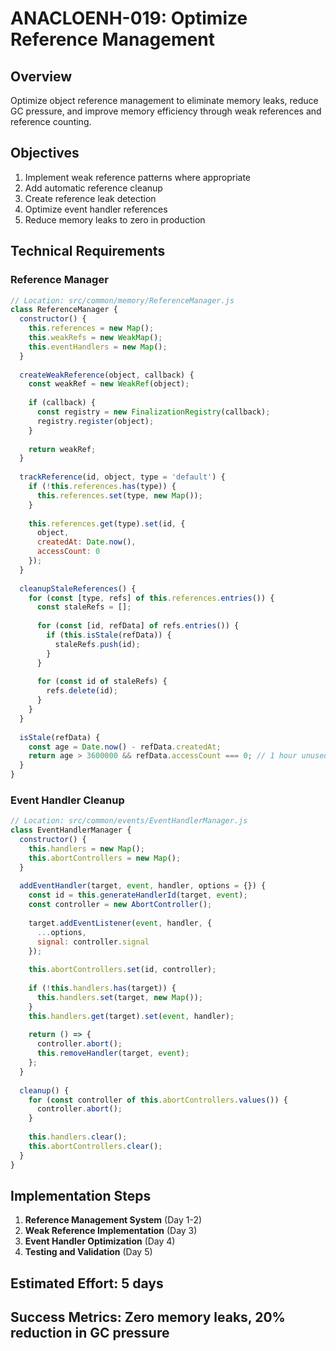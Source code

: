 # ANACLOENH-019: Optimize Reference Management

## Overview
Optimize object reference management to eliminate memory leaks, reduce GC pressure, and improve memory efficiency through weak references and reference counting.

## Objectives
1. Implement weak reference patterns where appropriate
2. Add automatic reference cleanup
3. Create reference leak detection
4. Optimize event handler references
5. Reduce memory leaks to zero in production

## Technical Requirements

### Reference Manager
```javascript
// Location: src/common/memory/ReferenceManager.js
class ReferenceManager {
  constructor() {
    this.references = new Map();
    this.weakRefs = new WeakMap();
    this.eventHandlers = new Map();
  }
  
  createWeakReference(object, callback) {
    const weakRef = new WeakRef(object);
    
    if (callback) {
      const registry = new FinalizationRegistry(callback);
      registry.register(object);
    }
    
    return weakRef;
  }
  
  trackReference(id, object, type = 'default') {
    if (!this.references.has(type)) {
      this.references.set(type, new Map());
    }
    
    this.references.get(type).set(id, {
      object,
      createdAt: Date.now(),
      accessCount: 0
    });
  }
  
  cleanupStaleReferences() {
    for (const [type, refs] of this.references.entries()) {
      const staleRefs = [];
      
      for (const [id, refData] of refs.entries()) {
        if (this.isStale(refData)) {
          staleRefs.push(id);
        }
      }
      
      for (const id of staleRefs) {
        refs.delete(id);
      }
    }
  }
  
  isStale(refData) {
    const age = Date.now() - refData.createdAt;
    return age > 3600000 && refData.accessCount === 0; // 1 hour unused
  }
}
```

### Event Handler Cleanup
```javascript
// Location: src/common/events/EventHandlerManager.js
class EventHandlerManager {
  constructor() {
    this.handlers = new Map();
    this.abortControllers = new Map();
  }
  
  addEventHandler(target, event, handler, options = {}) {
    const id = this.generateHandlerId(target, event);
    const controller = new AbortController();
    
    target.addEventListener(event, handler, {
      ...options,
      signal: controller.signal
    });
    
    this.abortControllers.set(id, controller);
    
    if (!this.handlers.has(target)) {
      this.handlers.set(target, new Map());
    }
    this.handlers.get(target).set(event, handler);
    
    return () => {
      controller.abort();
      this.removeHandler(target, event);
    };
  }
  
  cleanup() {
    for (const controller of this.abortControllers.values()) {
      controller.abort();
    }
    
    this.handlers.clear();
    this.abortControllers.clear();
  }
}
```

## Implementation Steps
1. **Reference Management System** (Day 1-2)
2. **Weak Reference Implementation** (Day 3)
3. **Event Handler Optimization** (Day 4)
4. **Testing and Validation** (Day 5)

## Estimated Effort: 5 days
## Success Metrics: Zero memory leaks, 20% reduction in GC pressure